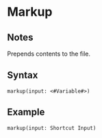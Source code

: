 # Markup
## Notes
Prepends contents to the file.
## Syntax
```
markup(input: <#Variable#>)
```
## Example
```
markup(input: Shortcut Input)
```